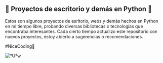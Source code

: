 **🐍 Proyectos de escritorio y demás en Python 🐍**
-----------------------------------------------------
Estos son algunos proyectos de esritorio, webs y demás hechos en Python en mi tiempo libre, probando diversas bibliotecas o tecnologías que encontraba interesantes.
Cada cierto tiempo actualizo este repositorio con nuevos proyectos, estoy abierto a sugerencias o recomendaciones.

#NiceCoding🐍

![°U°w](https://github.com/IgnacioB75/python-prjs/assets/143235576/d9c1dd6d-6736-4b18-9571-10540e73d5bb)
